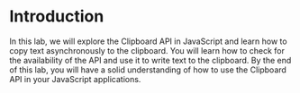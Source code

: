 # Introduction

In this lab, we will explore the Clipboard API in JavaScript and learn how to copy text asynchronously to the clipboard. You will learn how to check for the availability of the API and use it to write text to the clipboard. By the end of this lab, you will have a solid understanding of how to use the Clipboard API in your JavaScript applications.
